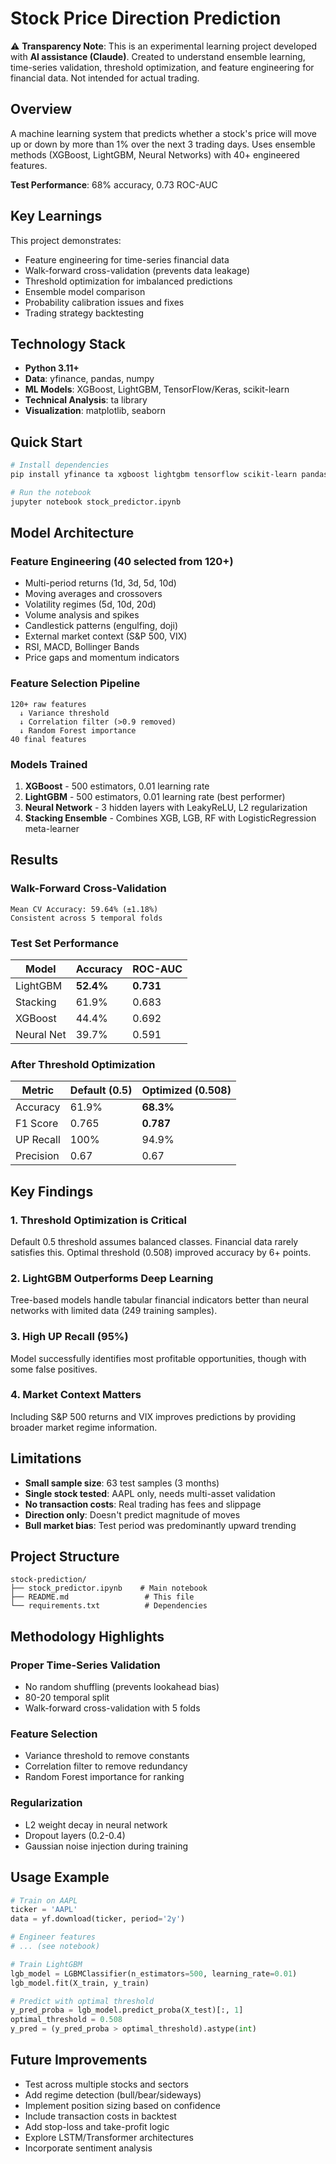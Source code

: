 # Stock Price Direction Prediction

⚠️ **Transparency Note**: This is an experimental learning project developed with **AI assistance (Claude)**. 
Created to understand ensemble learning, time-series validation, threshold optimization, and feature engineering for financial data. Not intended for actual trading.


## Overview

A machine learning system that predicts whether a stock's price will move up or down by more than 1% over the next 3 trading days. Uses ensemble methods (XGBoost, LightGBM, Neural Networks) with 40+ engineered features.

**Test Performance**: 68% accuracy, 0.73 ROC-AUC


## Key Learnings

This project demonstrates:
- Feature engineering for time-series financial data
- Walk-forward cross-validation (prevents data leakage)
- Threshold optimization for imbalanced predictions
- Ensemble model comparison
- Probability calibration issues and fixes
- Trading strategy backtesting


## Technology Stack

- **Python 3.11+**
- **Data**: yfinance, pandas, numpy
- **ML Models**: XGBoost, LightGBM, TensorFlow/Keras, scikit-learn
- **Technical Analysis**: ta library
- **Visualization**: matplotlib, seaborn

## Quick Start

```bash
# Install dependencies
pip install yfinance ta xgboost lightgbm tensorflow scikit-learn pandas numpy matplotlib seaborn

# Run the notebook
jupyter notebook stock_predictor.ipynb
```

## Model Architecture

### Feature Engineering (40 selected from 120+)
- Multi-period returns (1d, 3d, 5d, 10d)
- Moving averages and crossovers
- Volatility regimes (5d, 10d, 20d)
- Volume analysis and spikes
- Candlestick patterns (engulfing, doji)
- External market context (S&P 500, VIX)
- RSI, MACD, Bollinger Bands
- Price gaps and momentum indicators

### Feature Selection Pipeline
```
120+ raw features
  ↓ Variance threshold
  ↓ Correlation filter (>0.9 removed)
  ↓ Random Forest importance
40 final features
```

### Models Trained
1. **XGBoost** - 500 estimators, 0.01 learning rate
2. **LightGBM** - 500 estimators, 0.01 learning rate (best performer)
3. **Neural Network** - 3 hidden layers with LeakyReLU, L2 regularization
4. **Stacking Ensemble** - Combines XGB, LGB, RF with LogisticRegression meta-learner

## Results

### Walk-Forward Cross-Validation
```
Mean CV Accuracy: 59.64% (±1.18%)
Consistent across 5 temporal folds
```

### Test Set Performance

| Model | Accuracy | ROC-AUC |
|-------|----------|---------|
| LightGBM | **52.4%** | **0.731** |
| Stacking | 61.9% | 0.683 |
| XGBoost | 44.4% | 0.692 |
| Neural Net | 39.7% | 0.591 |

### After Threshold Optimization

| Metric | Default (0.5) | Optimized (0.508) |
|--------|---------------|-------------------|
| Accuracy | 61.9% | **68.3%** |
| F1 Score | 0.765 | **0.787** |
| UP Recall | 100% | 94.9% |
| Precision | 0.67 | 0.67 |

## Key Findings

### 1. Threshold Optimization is Critical
Default 0.5 threshold assumes balanced classes. Financial data rarely satisfies this. Optimal threshold (0.508) improved accuracy by 6+ points.

### 2. LightGBM Outperforms Deep Learning
Tree-based models handle tabular financial indicators better than neural networks with limited data (249 training samples).

### 3. High UP Recall (95%)
Model successfully identifies most profitable opportunities, though with some false positives.

### 4. Market Context Matters
Including S&P 500 returns and VIX improves predictions by providing broader market regime information.


## Limitations

- **Small sample size**: 63 test samples (3 months)
- **Single stock tested**: AAPL only, needs multi-asset validation
- **No transaction costs**: Real trading has fees and slippage
- **Direction only**: Doesn't predict magnitude of moves
- **Bull market bias**: Test period was predominantly upward trending

## Project Structure

```
stock-prediction/
├── stock_predictor.ipynb    # Main notebook
├── README.md                 # This file
└── requirements.txt          # Dependencies
```


## Methodology Highlights

### Proper Time-Series Validation
- No random shuffling (prevents lookahead bias)
- 80-20 temporal split
- Walk-forward cross-validation with 5 folds

### Feature Selection
- Variance threshold to remove constants
- Correlation filter to remove redundancy
- Random Forest importance for ranking

### Regularization
- L2 weight decay in neural network
- Dropout layers (0.2-0.4)
- Gaussian noise injection during training


## Usage Example

```python
# Train on AAPL
ticker = 'AAPL'
data = yf.download(ticker, period='2y')

# Engineer features
# ... (see notebook)

# Train LightGBM
lgb_model = LGBMClassifier(n_estimators=500, learning_rate=0.01)
lgb_model.fit(X_train, y_train)

# Predict with optimal threshold
y_pred_proba = lgb_model.predict_proba(X_test)[:, 1]
optimal_threshold = 0.508
y_pred = (y_pred_proba > optimal_threshold).astype(int)
```


## Future Improvements

- Test across multiple stocks and sectors
- Add regime detection (bull/bear/sideways)
- Implement position sizing based on confidence
- Include transaction costs in backtest
- Add stop-loss and take-profit logic
- Explore LSTM/Transformer architectures
- Incorporate sentiment analysis
